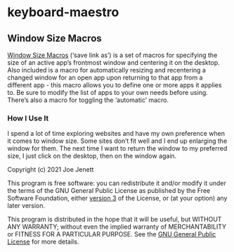 # keyboard-maestro
<h2>Window Size Macros</h2
for resizing and centering the frontmost window
  
<a href="Window Size Macros.kmmacros">Window Size Macros</a> (‘save link as’) is a set of macros for specifying the size of an active app’s frontmost window and centering it on the desktop. Also included is a macro for automatically resizing and recentering a changed window for an open app upon returning to that app from a different app - this macro allows you to define one or more apps it applies to. Be sure to modify the list of apps to your own needs before using. There’s also a macro for toggling the ‘automatic’ macro. 
<h3>How I Use It</h3>
I spend a lot of time exploring websites and have my own preference when it comes to window size. Some sites don’t fit well and I end up enlarging the window for them. The next time I want to return the window to my preferred size, I just click on the desktop, then on the window again.


Copyright (c) 2021 Joe Jenett

This program is free software: you can redistribute it and/or modify it under the terms of the GNU General Public License as published by the Free Software Foundation, either <a href="https://github.com/joejenett/keyboard-maestro/blob/main/LICENSE">version 3</a> of the License, or (at your option) any later version.

This program is distributed in the hope that it will be useful, but WITHOUT ANY WARRANTY; without even the implied warranty of MERCHANTABILITY or FITNESS FOR A PARTICULAR PURPOSE.  See the <a href="https://www.gnu.org/licenses/#GPL">GNU General Public License</a> for more details.

